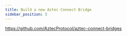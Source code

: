 ```yaml
---
title: Build a new Aztec Connect Bridge
sidebar_position: 5
---
```


https://github.com/AztecProtocol/aztec-connect-bridges